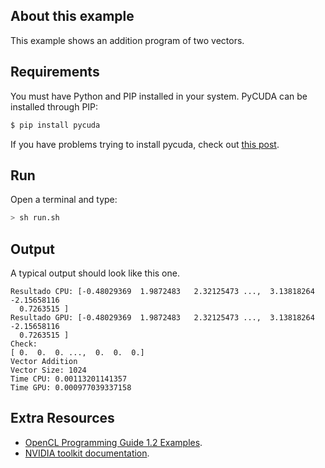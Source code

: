## About this example

This example shows an addition program of two vectors.

## Requirements

You must have Python and PIP installed in your system. PyCUDA can be installed through PIP:

```bash
$ pip install pycuda
```

If you have problems trying to install pycuda, check out [this post](https://wiki.tiker.net/PyCuda/Installation).

## Run

Open a terminal and type:

```bash
> sh run.sh
```

## Output

A typical output should look like this one.

```
Resultado CPU: [-0.48029369  1.9872483   2.32125473 ...,  3.13818264 -2.15658116
  0.7263515 ]
Resultado GPU: [-0.48029369  1.9872483   2.32125473 ...,  3.13818264 -2.15658116
  0.7263515 ]
Check: 
[ 0.  0.  0. ...,  0.  0.  0.]
Vector Addition
Vector Size: 1024
Time CPU: 0.00113201141357
Time GPU: 0.000977039337158
```

## Extra Resources

 * [OpenCL Programming Guide 1.2 Examples](https://github.com/bgaster/opencl-book-samples).
 * [NVIDIA toolkit documentation](https://developer.nvidia.com/cuda-toolkit).
